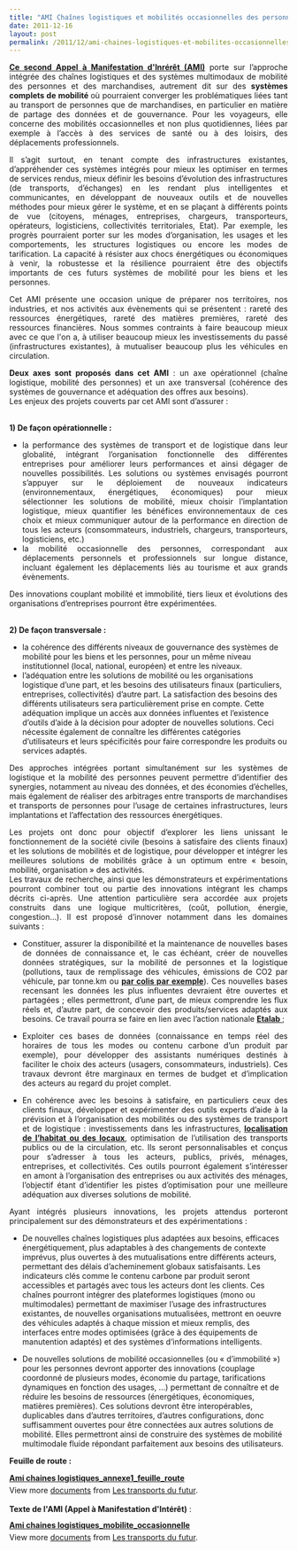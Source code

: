 ```yaml
---
title: "AMI Chaînes logistiques et mobilités occasionnelles des personnes @ADEME"
date: 2011-12-16
layout: post
permalink: /2011/12/ami-chaines-logistiques-et-mobilites-occasionnelles-des-personnes-ademe.html
---
```


<p style="text-align: justify"><a href="http://www2.ademe.fr/servlet/getDoc?id=80842&cid=96&m=3&p1=1" target="_self"><strong>Ce second Appel à Manifestation d'Inrérêt (AMI)</strong></a> porte sur l’approche intégrée des chaînes logistiques et des systèmes multimodaux de mobilité des personnes et des marchandises, autrement dit sur des <strong>systèmes complets de mobilité </strong>où pourraient converger les problématiques liées tant au transport de personnes que de marchandises, en particulier en matière de partage des données et de gouvernance. Pour les voyageurs, elle concerne des mobilités occasionnelles et non plus quotidiennes, liées par exemple à l’accès à des services de santé ou à des loisirs, des déplacements professionnels.</p> <p style="text-align: justify">Il s’agit surtout, en tenant compte des infrastructures existantes, d’appréhender ces systèmes intégrés pour mieux les optimiser en termes de services rendus, mieux définir les besoins d’évolution des infrastructures (de transports, d’échanges) en les rendant plus intelligentes et communicantes, en développant de nouveaux outils et de nouvelles méthodes pour mieux gérer le système, et en se plaçant à différents points de vue (citoyens, ménages, entreprises, chargeurs, transporteurs, opérateurs, logisticiens, collectivités territoriales, Etat). Par exemple, les progrès pourraient porter sur les modes d’organisation, les usages et les comportements, les structures logistiques ou encore les modes de tarification. La capacité à résister aux chocs énergétiques ou économiques à venir, la robustesse et la résilience pourraient être des objectifs importants de ces futurs systèmes de mobilité pour les biens et les personnes.</p> <p style="text-align: justify">Cet AMI présente une occasion unique de préparer nos territoires, nos industries, et nos activités aux évènements qui se présentent : rareté des ressources énergétiques, rareté des matières premières, rareté des ressources financières. Nous sommes contraints à faire beaucoup mieux avec ce que l'on a, à utiliser beaucoup mieux les investissements du passé (infrastructures existantes), à mutualiser beaucoup plus les véhicules en circulation.</p> <p style="text-align: justify"> </p>  <!--more-->   <p style="text-align: justify"><strong>Deux axes sont proposés dans cet AMI</strong> : un axe opérationnel (chaîne logistique, mobilité des personnes) et un axe transversal (cohérence des systèmes de gouvernance et adéquation des offres aux besoins).<br />Les enjeux des projets couverts par cet AMI sont d’assurer :</p> <p style="text-align: justify"><br /><strong>1) De façon opérationnelle :</strong></p> <ul style="text-align: justify"> <li>la performance des systèmes de transport et de logistique dans leur globalité, intégrant l’organisation fonctionnelle des différentes entreprises pour améliorer leurs performances et ainsi dégager de nouvelles possibilités. Les solutions ou systèmes envisagés pourront s’appuyer sur le déploiement de nouveaux indicateurs (environnementaux, énergétiques, économiques) pour mieux sélectionner les solutions de mobilité, mieux choisir l’implantation logistique, mieux quantifier les bénéfices environnementaux de ces choix et mieux communiquer autour de la performance en direction de tous les acteurs (consommateurs, industriels, chargeurs, transporteurs, logisticiens, etc.) </li> <li>la mobilité occasionnelle des personnes, correspondant aux déplacements personnels et professionnels sur longue distance, incluant également les déplacements liés au tourisme et aux grands évènements.</li> </ul> <p style="text-align: justify">Des innovations couplant mobilité et immobilité, tiers lieux et évolutions des organisations d’entreprises pourront être expérimentées.</p> <p style="text-align: justify"><br /><strong>2) De façon transversale :</strong></p> <ul> <li>la cohérence des différents niveaux de gouvernance des systèmes de mobilité pour les biens et les personnes, pour un même niveau institutionnel (local, national, européen) et entre les niveaux.</li> <li>l’adéquation entre les solutions de mobilité ou les organisations logistique d’une part, et les besoins des utilisateurs finaux (particuliers, entreprises, collectivités) d’autre part. La satisfaction des besoins des différents utilisateurs sera particulièrement prise en compte. Cette adéquation implique un accès aux données influentes et l’existence d’outils d’aide à la décision pour adopter de nouvelles solutions. Ceci nécessite également de connaître les différentes catégories d’utilisateurs et leurs spécificités pour faire correspondre les produits ou services adaptés.</li> </ul> <p style="text-align: justify">Des approches intégrées portant simultanément sur les systèmes de logistique et la mobilité des personnes peuvent permettre d’identifier des synergies, notamment au niveau des données, et des économies d’échelles, mais également de réaliser des arbitrages entre transports de marchandises et transports de personnes pour l’usage de certaines infrastructures, leurs implantations et l’affectation des ressources énergétiques.</p> <p style="text-align: justify">Les projets ont donc pour objectif d’explorer les liens unissant le fonctionnement de la société civile (besoins à satisfaire des clients finaux) et les solutions de mobilités et de logistique, pour développer et intégrer les meilleures solutions de mobilités grâce à un optimum entre « besoin, mobilité, organisation » des activités.<br />Les travaux de recherche, ainsi que les démonstrateurs et expérimentations pourront combiner tout ou partie des innovations intégrant les champs décrits ci-après. Une attention particulière sera accordée aux projets construits dans une logique multicritères, (coût, pollution, énergie, congestion…). Il est proposé d’innover notamment dans les domaines suivants :</p> <ul style="text-align: justify"> <li>Constituer, assurer la disponibilité et la maintenance de nouvelles bases de données de connaissance et, le cas échéant, créer de nouvelles données stratégiques, sur la mobilité de personnes et la logistique (pollutions, taux de remplissage des véhicules, émissions de CO2 par véhicule, par tonne.km ou <a href="/2011/04/dhl-les-solutions-logistiques-durables-passent-par-plus-de-transparence-plus-de-regulation-plus-de-c.html" target="_blank"><strong>par colis par exemple</strong></a>). Ces nouvelles bases recensant les données les plus influentes devraient être ouvertes et partagées ; elles permettront, d’une part, de mieux comprendre les flux réels et, d’autre part, de concevoir des produits/services adaptés aux besoins. Ce travail pourra se faire en lien avec l’action nationale <a href="http://www.etalab.gouv.fr/" target="_blank"><strong>Etalab </strong></a>;</li> </ul> <ul style="text-align: justify"> <li>Exploiter ces bases de données (connaissance en temps réel des horaires de tous les modes ou contenu carbone d’un produit par exemple), pour développer des assistants numériques destinés à faciliter le choix des acteurs (usagers, consommateurs, industriels). Ces travaux devront être marginaux en termes de budget et d’implication des acteurs au regard du projet complet.</li> </ul> <ul style="text-align: justify"> <li>En cohérence avec les besoins à satisfaire, en particuliers ceux des clients finaux, développer et expérimenter des outils experts d’aide à la prévision et à l’organisation des mobilités ou des systèmes de transport et de logistique : investissements dans les infrastructures, <a href="/2011/04/housing-transportation-un-outil-puissant-daide-a-la-decision-pour-les-menages-les-collectivites-les-.html" target="_blank"><strong>localisation de l’habitat ou des locaux</strong></a>, optimisation de l’utilisation des transports publics ou de la circulation, etc. Ils seront personnalisables et
 conçus pour s’adresser à tous les acteurs, publics, privés, ménages, entreprises, et collectivités. Ces outils pourront également s’intéresser en amont à l’organisation des entreprises ou aux activités des ménages, l’objectif étant d’identifier les pistes d’optimisation pour une meilleure adéquation aux diverses solutions de mobilité.</li> </ul> <p style="text-align: justify">Ayant intégrés plusieurs innovations, les projets attendus porteront principalement sur des démonstrateurs et des expérimentations :</p> <ul> <li>De nouvelles chaînes logistiques plus adaptées aux besoins, efficaces énergétiquement, plus adaptables à des changements de contexte imprévus, plus ouvertes à des mutualisations entre différents acteurs, permettant des délais d’acheminement globaux satisfaisants. Les indicateurs clés comme le contenu carbone par produit seront accessibles et partagés avec tous les acteurs dont les clients. Ces chaînes pourront intégrer des plateformes logistiques (mono ou multimodales) permettant de maximiser l’usage des infrastructures existantes, de nouvelles organisations mutualisées, mettront en oeuvre des véhicules adaptés à chaque mission et mieux remplis, des interfaces entre modes optimisées (grâce à des équipements de manutention adaptés) et des systèmes d’informations intelligents. </li> </ul> <ul style="text-align: justify"> </ul> <ul> <li>De nouvelles solutions de mobilité occasionnelles (ou « d’immobilité ») pour les personnes devront apporter des innovations (couplage coordonné de plusieurs modes, économie du partage, tarifications dynamiques en fonction des usages, …) permettant de connaître et de réduire les besoins de ressources (énergétiques, économiques, matières premières). Ces solutions devront être interopérables, duplicables dans d’autres territoires, d’autres configurations, donc suffisamment ouvertes pour être connectées aux autres solutions de mobilité. Elles permettront ainsi de construire des systèmes de mobilité multimodale fluide répondant parfaitement aux besoins des utilisateurs.</li> </ul> <p><strong>Feuille de route :</strong></p> <div id="__ss_10614987" style="width: 477px"><strong style="margin: 12px 0 4px"><a href="http://www.slideshare.net/transportsdufutur/ami-chaines-logistiquesannexe1feuilleroute" title="Ami chaines logistiques_annexe1_feuille_route">Ami chaines logistiques_annexe1_feuille_route</a></strong>         <div style="padding: 5px 0 12px">View more <a href="http://www.slideshare.net/">documents</a> from <a href="http://www.slideshare.net/transportsdufutur">Les transports du futur</a>.</div> <div style="padding: 5px 0 12px"><strong>Texte de l'AMI (Appel à Manifestation d'Intérêt)</strong> :</div> </div> <div id="__ss_10614927" style="width: 477px"><strong style="margin: 12px 0 4px"><a href="http://www.slideshare.net/transportsdufutur/ami-chaines-logistiquesmobiliteoccasionnelle" title="Ami chaines logistiques_mobilite_occasionnelle">Ami chaines logistiques_mobilite_occasionnelle</a></strong>         <div style="padding: 5px 0 12px">View more <a href="http://www.slideshare.net/">documents</a> from <a href="http://www.slideshare.net/transportsdufutur">Les transports du futur</a>.</div> </div>